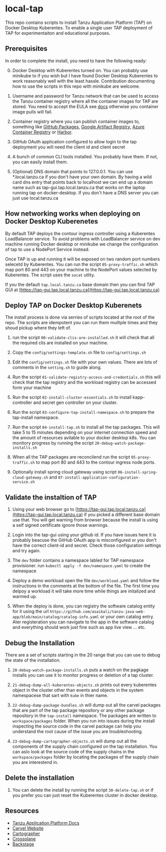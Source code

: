 # local-tap
This repo contains scripts to install Tanzu Application Platform (TAP) on 
Docker Desktop Kuberentes. To enable a single user TAP deployment of TAP
for experimentaiton and educational purposes. 

## Prerequisites

In order to complete the install, you need to have the following ready:

0. Docker Desktop with Kuberentes turned on. You can probably use minikube to 
   if you wish but I have found Docker Desktop Kuberentes to work reasonably 
   well with the least hassle. Contribution documenting how to use the scripts
   in this repo with minikube are welcome. 

1. Username and password for Tanzu network that can be used to access the Tanzu
   container registry where all the container images for TAP are stored. You need
   to accept the EULA see [docs](https://docs.vmware.com/en/VMware-Tanzu-Application-Platform/1.7/tap/install-tanzu-cli.html)
   otherwise you container image pulls will fail. 

2. Container registry where you can publish container images to, something like
   [GitHub Packages](ghcr.io), [Google Artifact Registry](https://cloud.google.com/artifact-registry),
   [Azure Container Registry](https://azure.microsoft.com/en-us/products/container-registry)
   or [Harbor](https://goharbor.io/).

3. GitHub OAuth application configured to allow login to the tap deployment you
   will need the client id and client secret 

4. A bunch of common CLI tools installed. You probably have them. If not, you can 
   easily install them. 

5. (Optional) DNS domain that points to 127.0.0.1. You can use *.local.tanzu.ca 
   if you don't have your own domain. By having a wild card dns entry that points back 
   to localhost we can end up a domain name such as tap-gui.tap.local.tanzu.ca
   that works on the laptop running tap on docker-desktop. If you don't have 
   a DNS server you can just use local.tanzu.ca 

## How networking works when deploying on Docker Desktop Kuberenetes

By default TAP deploys the contour ingress controller using a Kuberentes LoadBalancer service.
To avoid problems with LoadBalancer service on dev machine running Docker desktop or minikube 
we change the configuration of tap to use a NodePort Service instead. 

Once TAP is up and running it will be exposed on two random port numbers selecetd by
Kuberentes. You can run the script `05-proxy-traffic.sh` which map port 80 and 443
on your machine to the NodePort values selected by Kuberentes. The script uses
the `socat` utlity. 

If you the default `tap.local.tanzu.ca` base domain then you can find TAP GUI
at [https://tap-gui.tap.local.tanzu.ca](https://tap-gui.tap.local.tanzu.ca) 


## Deploy TAP on Docker Desktop Kuberenets

The install process is done via serries of scripts located at the root of
the repo. The scripts are idempotent you can run them mulitple times and they
shoud pickup where they left of. 

1. run the script `00-validate-clis-are-installed.sh` it will check that all 
   the required clis are installed on your machine. 

2. Copy the `config/settings-template.sh` file to `config/settings.sh` 

3. Edit the `config/settings.sh` file with your own values. There are lots of 
   comments in the `setting.sh` to guide along.

4. Run the script `01-validate-registry-access-and-credentials.sh` this will check
   that the tap registry and the workload registry can be accessed form your machine

5. Run the script `02-install-cluster-essentials.sh` to install kapp-controller 
   and secret gen controller on your cluster.

6. Run the script `03-configure-tap-install-namespace.sh` to prepare the tap-install namespace.

7. Run the script `04-install-tap.sh` to install all the tap packages. This will take 
   5 to 15 minutes depending on your internet connection speed and the amount of resources
   avilable to your docker desktop k8s. You can monitory progress by running the script 
   `20-debug-watch-package-installs.sh`

8. When all the TAP packages are reconcilend run the script `05-proxy-traffic.sh` to
   map port 80 and 443 to the contour ingress node ports.

9. Optionally install spring cloud gateway using script `06-install-spring-cloud-gateway.sh` and
   `07-install-application-configuration-service.sh`

## Validate the instaltion of TAP 

1. Using your web browser go to [https://tap-gui.tap.local.tanzu.ca](https://tap-gui.tap.local.tanzu.ca) 
   if you picked a different base domain use that. You will get warning from browser because the 
   install is using a self signed certificate ignore those warnings.

2. Login into the tap-gui using your github id. If you have issues here it is probably beacuse the 
   GitHub OAuth app is misconfigured or you don't have the correct client-id and secret. Check those
   configuration settings and try again.

3. The `dev` folder contains a namespace labled for TAP namespace provisioner. run 
   `kubectl apply -f dev/namespace.yaml` to create the namespace 

4. Deploy a demo workload open the file `dev/workload.yaml` and follow the instructions in the comments
   at the bottom of the file. The first time you delpoy a workload it will take more time while things 
   are initalized and warmed up. 

5. When the deploy is done, you can registry the software catalog entity for it using the url 
   `https://github.com/asaikali/tanzu-java-web-app/blob/main/catalog/catalog-info.yaml` or your own
   catalog entry. Ater registeration you can navigate to the app in the software catalog and everything
   should work just fine such as app live view ... etc.

## Debug the Installation 

There are a set of scripts starting in the 20 range that you can use to debug the state of the 
installation. 

1. `20-debug-watch-package-installs.sh` puts a watch on the pagkage installs you can use it to monitor
   progress or deletion of a tap cluster.

2. `21-debug-dump-all-kuberentes-objects.sh` prints out every kuberentes object in the cluster other than
   events and objects in the system namespacese that sart with `kube` in thier name.

3. `22-debug-dump-package-bundles.sh` will dump out all the carvel packages that are part of the tap 
   package repository or any other package repository in the `tap-install` namespace. The packages are
   written to `workspace/packages` folder. When you run into issues during the install inspecting the 
   source code in the carvel package can help you understand the root cause of the issue you are 
   troubleshooting.

4. `23-debug-dump-cartographer-objects.sh` will dump out all the components of the supply chain 
   configured on the tap installation. You can aslo look at the source code of the supply chains
   in the `workspace/packages` folder by locating the packages of the supply chain you are 
   interestend in.

## Delete the installation 

1. You can delete the install by running the script `30-delete-tap.sh` or if you prefer you can 
   just reset the Kuberentes cluster in docker desktop. 

## Resources 

* [Tanzu Application Platform Docs](https://docs.vmware.com/en/VMware-Tanzu-Application-Platform/index.html)
* [Carvel Website](https://carvel.dev/)
* [Cartographer](https://cartographer.sh/)
* [Crossplane](https://www.crossplane.io/)
* [Backstage](https://backstage.io/)

    